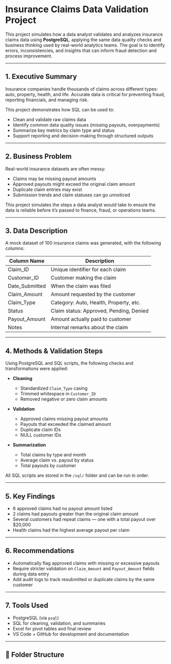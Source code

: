 # Insurance Claims Data Validation Project

This project simulates how a data analyst validates and analyzes insurance claims data using **PostgreSQL**, applying the same data quality checks and business thinking used by real-world analytics teams. The goal is to identify errors, inconsistencies, and insights that can inform fraud detection and process improvement.

---

## 1. Executive Summary

Insurance companies handle thousands of claims across different types: auto, property, health, and life. Accurate data is critical for preventing fraud, reporting financials, and managing risk.

This project demonstrates how SQL can be used to:
- Clean and validate raw claims data
- Identify common data quality issues (missing payouts, overpayments)
- Summarize key metrics by claim type and status
- Support reporting and decision-making through structured outputs

---

## 2. Business Problem

Real-world insurance datasets are often messy:
- Claims may be missing payout amounts
- Approved payouts might exceed the original claim amount
- Duplicate claim entries may exist
- Submission trends and claim statuses can go unnoticed

This project simulates the steps a data analyst would take to ensure the data is reliable before it’s passed to finance, fraud, or operations teams.

---

## 3. Data Description

A mock dataset of 100 insurance claims was generated, with the following columns:

| Column Name      | Description                          |
|------------------|--------------------------------------|
| Claim_ID         | Unique identifier for each claim     |
| Customer_ID      | Customer making the claim            |
| Date_Submitted   | When the claim was filed             |
| Claim_Amount     | Amount requested by the customer     |
| Claim_Type       | Category: Auto, Health, Property, etc. |
| Status           | Claim status: Approved, Pending, Denied |
| Payout_Amount    | Amount actually paid to customer     |
| Notes            | Internal remarks about the claim     |

---

## 4. Methods & Validation Steps

Using PostgreSQL and SQL scripts, the following checks and transformations were applied:

- **Cleaning**
  - Standardized `Claim_Type` casing
  - Trimmed whitespace in `Customer_ID`
  - Removed negative or zero claim amounts

- **Validation**
  - Approved claims missing payout amounts
  - Payouts that exceeded the claimed amount
  - Duplicate claim IDs
  - NULL customer IDs

- **Summarization**
  - Total claims by type and month
  - Average claim vs. payout by status
  - Total payouts by customer

All SQL scripts are stored in the `/sql/` folder and can be run in order.

---

## 5. Key Findings

- 6 approved claims had no payout amount listed
- 2 claims had payouts greater than the original claim amount
- Several customers had repeat claims — one with a total payout over \$20,000
- Health claims had the highest average payout per claim

---

## 6. Recommendations

- Automatically flag approved claims with missing or excessive payouts
- Require stricter validation on `Claim_Amount` and `Payout_Amount` fields during data entry
- Add audit logs to track resubmitted or duplicate claims by the same customer

---

## 7. Tools Used

- PostgreSQL (via `psql`)
- SQL for cleaning, validation, and summaries
- Excel for pivot tables and final review
- VS Code + GitHub for development and documentation

---

## 📁 Folder Structure